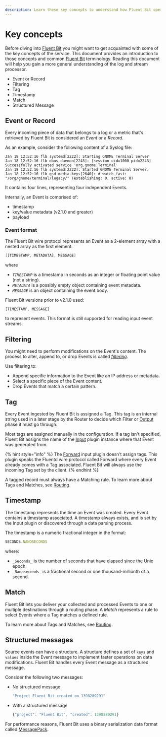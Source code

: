 ```yaml
---
description: Learn these key concepts to understand how Fluent Bit operates.
---
```


# Key concepts

Before diving into [Fluent Bit](https://fluentbit.io) you might want to get acquainted
with some of the key concepts of the service. This document provides an
introduction to those concepts and common [Fluent Bit](https://fluentbit.io)
terminology. Reading this document will help you gain a more general understanding of the
log and stream processor.

- Event or Record
- Filtering
- Tag
- Timestamp
- Match
- Structured Message

## Event or Record

Every incoming piece of data that belongs to a log or a metric that's retrieved by
Fluent Bit is considered an _Event_ or a _Record_.

As an example, consider the following content of a Syslog file:

```text
Jan 18 12:52:16 flb systemd[2222]: Starting GNOME Terminal Server
Jan 18 12:52:16 flb dbus-daemon[2243]: [session uid=1000 pid=2243] Successfully activated service 'org.gnome.Terminal'
Jan 18 12:52:16 flb systemd[2222]: Started GNOME Terminal Server.
Jan 18 12:52:16 flb gsd-media-keys[2640]: # watch_fast: "/org/gnome/terminal/legacy/" (establishing: 0, active: 0)
```

It contains four lines, representing four independent Events.

Internally, an Event is comprised of:

- timestamp
- key/value metadata (v2.1.0 and greater)
- payload

### Event format

The Fluent Bit wire protocol represents an Event as a 2-element array
with a nested array as the first element:

```javascript copy
[[TIMESTAMP, METADATA], MESSAGE]
```

where

- _`TIMESTAMP`_ is a timestamp in seconds as an integer or floating point value
  (not a string).
- _`METADATA`_ is a possibly empty object containing event metadata.
- _`MESSAGE`_ is an object containing the event body.

Fluent Bit versions prior to v2.1.0 used:

```javascript
[TIMESTAMP, MESSAGE]
```

to represent events. This format is still supported for reading input event
streams.

## Filtering

You might need to perform modifications on the Event's content. The process to alter,
append to, or drop Events is called [_filtering_](data-pipeline/filter.md).

Use filtering to:

- Append specific information to the Event like an IP address or metadata.
- Select a specific piece of the Event content.
- Drop Events that match a certain pattern.

## Tag

Every Event ingested by Fluent Bit is assigned a Tag. This tag is an internal string
used in a later stage by the Router to decide which Filter or
[Output](data-pipeline/output.md) phase it must go through.

Most tags are assigned manually in the configuration. If a tag isn't specified,
Fluent Bit assigns the name of the [Input](data-pipeline/input.md) plugin
instance where that Event was generated from.

{% hint style="info" %}
The [Forward](../pipeline/inputs/forward.md) input plugin doesn't assign tags. This
plugin speaks the Fluentd wire protocol called Forward where every Event already
comes with a Tag associated. Fluent Bit will always use the incoming Tag set by the
client.
{% endhint %}

A tagged record must always have a Matching rule. To learn more about Tags and
Matches, see [Routing](data-pipeline/router.md).

## Timestamp

The timestamp represents the time an Event was created. Every Event contains a
timestamp associated. A timestamp always exists, and is set by the Input plugin or
discovered through a data parsing process.

The timestamp is a numeric fractional integer in the format:

```javascript
SECONDS.NANOSECONDS
```

where:

- `_Seconds_` is the number of seconds that have elapsed since the Unix epoch.
- `_Nanoseconds_` is a fractional second or one thousand-millionth of a second.

## Match

Fluent Bit lets you deliver your collected and processed Events to one or multiple
destinations through a routing phase. A _Match_ represents a rule to select Events
where a Tag matches a defined rule.

To learn more about Tags and Matches, see [Routing](data-pipeline/router.md).

## Structured messages

Source events can have a structure. A structure defines a set of `keys` and `values`
inside the Event message to implement faster operations on data modifications.
Fluent Bit handles every Event message as a structured message.

Consider the following two messages:

- No structured message

  ```javascript
  "Project Fluent Bit created on 1398289291"
  ```

- With a structured message

  ```javascript
  {"project": "Fluent Bit", "created": 1398289291}
  ```

For performance reasons, Fluent Bit uses a binary serialization data format called
[MessagePack](https://msgpack.org/).
